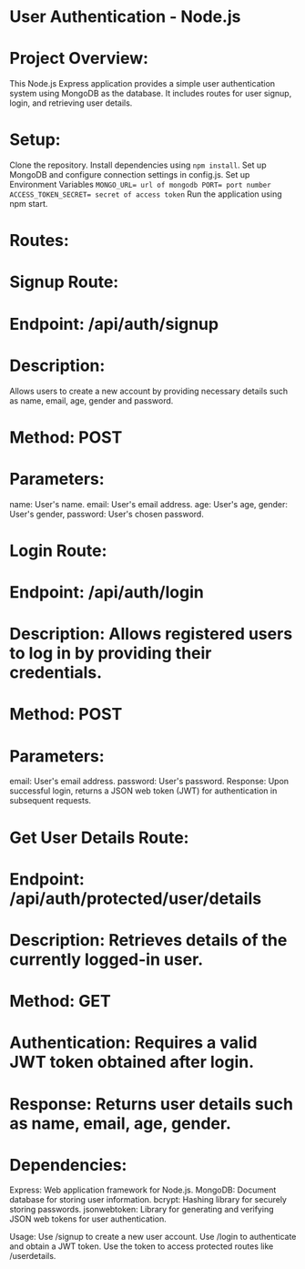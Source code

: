 # User Authentication - Node.js

# Project Overview:
This Node.js Express application provides a simple user authentication system using MongoDB as the database. It includes routes for user signup, login, and retrieving user details.

# Setup:
Clone the repository.
Install dependencies using `npm install`.
Set up MongoDB and configure connection settings in config.js.
Set up Environment Variables
`MONGO_URL= url of mongodb
PORT= port number
ACCESS_TOKEN_SECRET= secret of access token`
Run the application using npm start.

# Routes:
# Signup Route:

#  Endpoint: /api/auth/signup
# Description: 
Allows users to create a new account by providing necessary details such as name, email, age, gender and password.
# Method: POST
# Parameters:
name: User's name.
email: User's email address.
age: User's age,
gender: User's gender,
password: User's chosen password.

# Login Route:

# Endpoint: /api/auth/login
# Description: Allows registered users to log in by providing their credentials.
# Method: POST
# Parameters:
email: User's email address.
password: User's password.
Response: Upon successful login, returns a JSON web token (JWT) for authentication in subsequent requests.

# Get User Details Route:

# Endpoint: /api/auth/protected/user/details
# Description: Retrieves details of the currently logged-in user.
# Method: GET
# Authentication: Requires a valid JWT token obtained after login.
# Response: Returns user details such as name, email, age, gender.
# Dependencies:
Express: Web application framework for Node.js.
MongoDB: Document database for storing user information.
bcrypt: Hashing library for securely storing passwords.
jsonwebtoken: Library for generating and verifying JSON web tokens for user authentication.

Usage:
Use /signup to create a new user account.
Use /login to authenticate and obtain a JWT token.
Use the token to access protected routes like /userdetails.
